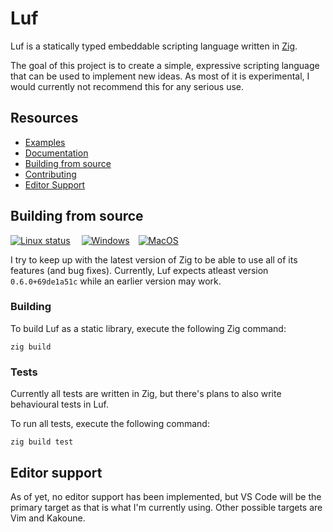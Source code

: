 # Luf #
Luf is a statically typed embeddable scripting language written in [Zig](https://ziglang.org).

The goal of this project is to create a simple, expressive scripting language that can be used to implement new ideas. As most of it is experimental, I would currently not recommend this for any serious use.

## Resources
- [Examples](examples)
- [Documentation](docs/README.md)
- [Building from source](#building-from-source)
- [Contributing](CONTRIBUTING)
- [Editor Support](#editor-support)

## Building from source
[![Linux status](https://github.com/Luukdegram/luf/workflows/Linux/badge.svg)](https://github.com/Luukdegram/luf/actions) 
[![Windows](https://github.com/Luukdegram/luf/workflows/Windows/badge.svg)](https://github.com/Luukdegram/luf/actions) [![MacOS](https://github.com/Luukdegram/luf/workflows/MacOS/badge.svg)](https://github.com/Luukdegram/luf/actions)

I try to keep up with the latest version of Zig to be able to use all of its features (and bug fixes).
Currently, Luf expects atleast version `0.6.0+69de1a51c` while an earlier version may work.

### Building

To build Luf as a static library, execute the following Zig command:
```
zig build
```

### Tests

Currently all tests are written in Zig, but there's plans to also write behavioural tests in Luf.

To run all tests, execute the following command:
```
zig build test
```

## Editor support

As of yet, no editor support has been implemented, but VS Code will be the primary target as that is what I'm currently using. Other possible targets are Vim and Kakoune.


